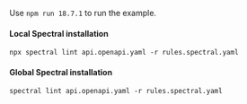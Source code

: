 Use `npm run 18.7.1` to run the example.

#### Local Spectral installation

```
npx spectral lint api.openapi.yaml -r rules.spectral.yaml
```

#### Global Spectral installation

```
spectral lint api.openapi.yaml -r rules.spectral.yaml
```
